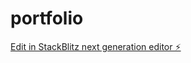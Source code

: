 # portfolio

[Edit in StackBlitz next generation editor ⚡️](https://stackblitz.com/~/github.com/Abhishek-devo24/portfolio)